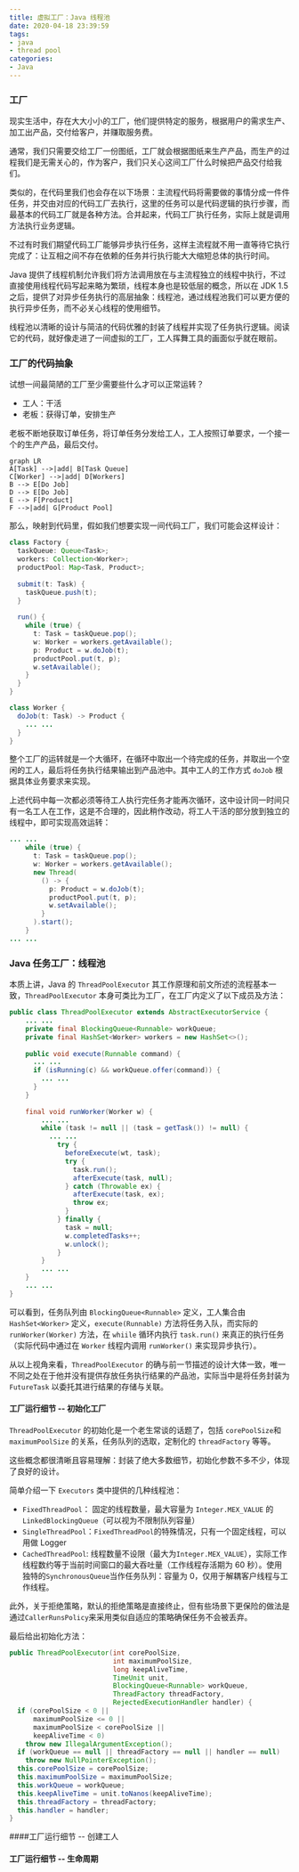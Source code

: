 ```yaml
---
title: 虚拟工厂：Java 线程池
date: 2020-04-18 23:39:59
tags:
- java
- thread pool
categories:
- Java
---
```


### 工厂

现实生活中，存在大大小小的工厂，他们提供特定的服务，根据用户的需求生产、加工出产品，交付给客户，并赚取服务费。

通常，我们只需要交给工厂一份图纸，工厂就会根据图纸来生产产品，而生产的过程我们是无需关心的，作为客户，我们只关心这间工厂什么时候把产品交付给我们。

类似的，在代码里我们也会存在以下场景：主流程代码将需要做的事情分成一件件任务，并交由对应的代码工厂去执行，这里的任务可以是代码逻辑的执行步骤，而最基本的代码工厂就是各种方法。合并起来，代码工厂执行任务，实际上就是调用方法执行业务逻辑。

不过有时我们期望代码工厂能够异步执行任务，这样主流程就不用一直等待它执行完成了：让互相之间不存在依赖的任务并行执行能大大缩短总体的执行时间。

Java 提供了线程机制允许我们将方法调用放在与主流程独立的线程中执行，不过直接使用线程代码写起来略为繁琐，线程本身也是较低层的概念，所以在 JDK 1.5 之后，提供了对异步任务执行的高层抽象：线程池，通过线程池我们可以更方便的执行异步任务，而不必关心线程的使用细节。

线程池以清晰的设计与简洁的代码优雅的封装了线程并实现了任务执行逻辑。阅读它的代码，就好像走进了一间虚拟的工厂，工人挥舞工具的画面似乎就在眼前。

### 工厂的代码抽象

试想一间最简陋的工厂至少需要些什么才可以正常运转？

- 工人：干活
- 老板：获得订单，安排生产

老板不断地获取订单任务，将订单任务分发给工人，工人按照订单要求，一个接一个的生产产品，最后交付。

```mermaid
graph LR
A[Task] -->|add| B[Task Queue]
C[Worker] -->|add| D[Workers]
B --> E[Do Job]
D --> E[Do Job]
E --> F[Product]
F -->|add| G[Product Pool]
```

那么，映射到代码里，假如我们想要实现一间代码工厂，我们可能会这样设计：

```java
class Factory {
  taskQueue: Queue<Task>;
  workers: Collection<Worker>;
  productPool: Map<Task, Product>;
  
  submit(t: Task) {
    taskQueue.push(t);
  }
  
  run() {
    while (true) {
      t: Task = taskQueue.pop();
      w: Worker = workers.getAvailable();
      p: Product = w.doJob(t);
      productPool.put(t, p);
      w.setAvailable();
    }
  }
}

class Worker {
  doJob(t: Task) -> Product {
    ... ...
  }
}
```

整个工厂的运转就是一个大循环，在循环中取出一个待完成的任务，并取出一个空闲的工人，最后将任务执行结果输出到产品池中。其中工人的工作方式 `doJob` 根据具体业务要求来实现。

上述代码中每一次都必须等待工人执行完任务才能再次循环，这中设计同一时间只有一名工人在工作，这是不合理的，因此稍作改动，将工人干活的部分放到独立的线程中，即可实现高效运转：

```java
... ...
    while (true) {
      t: Task = taskQueue.pop();
      w: Worker = workers.getAvailable();
      new Thread(
      	() -> {
          p: Product = w.doJob(t);
          productPool.put(t, p);
          w.setAvailable();
        }
      ).start();
    }
... ...
```

### Java 任务工厂：线程池

本质上讲，Java 的 `ThreadPoolExecutor` 其工作原理和前文所述的流程基本一致，`ThreadPoolExecutor` 本身可类比为工厂，在工厂内定义了以下成员及方法：

```java
public class ThreadPoolExecutor extends AbstractExecutorService {
    ... ...
    private final BlockingQueue<Runnable> workQueue;
    private final HashSet<Worker> workers = new HashSet<>();
  
    public void execute(Runnable command) {
  	  ... ...
      if (isRunning(c) && workQueue.offer(command)) {
        ... ...
      }
    }
  
    final void runWorker(Worker w) {
        ... ...
        while (task != null || (task = getTask()) != null) {
          ... ...
            try {
              beforeExecute(wt, task);
              try {
                task.run();
                afterExecute(task, null);
              } catch (Throwable ex) {
                afterExecute(task, ex);
                throw ex;
              }
            } finally {
              task = null;
              w.completedTasks++;
              w.unlock();
            }
        }
        ... ...
    }
    ... ...
}
```

可以看到，任务队列由 `BlockingQueue<Runnable>` 定义，工人集合由 `HashSet<Worker>` 定义，`execute(Runnable)` 方法将任务入队，而实际的 `runWorker(Worker)` 方法，在 `whiile` 循环内执行 `task.run()` 来真正的执行任务（实际代码中通过在 `Worker` 线程内调用 `runWorker()` 来实现异步执行）。

从以上视角来看，`ThreadPoolExecutor` 的确与前一节描述的设计大体一致，唯一不同之处在于他并没有提供存放任务执行结果的产品池，实际当中是将任务封装为 `FutureTask` 以委托其进行结果的存储与关联。

#### 工厂运行细节 -- 初始化工厂

`ThreadPoolExecutor` 的初始化是一个老生常谈的话题了，包括 `corePoolSize`和 `maximumPoolSize` 的关系，任务队列的选取，定制化的 `threadFactory` 等等。

这些概念都很清晰且容易理解：封装了绝大多数细节，初始化参数不多不少，体现了良好的设计。

简单介绍一下 `Executors` 类中提供的几种线程池：

- `FixedThreadPool`： 固定的线程数量，最大容量为 `Integer.MEX_VALUE` 的 `LinkedBlockingQueue`（可以视为不限制队列容量） 
- `SingleThreadPool`：`FixedThreadPool`的特殊情况，只有一个固定线程，可以用做 Logger
- `CachedThreadPool`: 线程数量不设限（最大为`Integer.MEX_VALUE`），实际工作线程数约等于当前时间窗口的最大吞吐量（工作线程存活期为 60 秒）。使用独特的`SynchronousQueue`当作任务队列：容量为 0，仅用于解耦客户线程与工作线程。

此外，关于拒绝策略，默认的拒绝策略是直接终止，但有些场景下更保险的做法是通过`CallerRunsPolicy`来采用类似自适应的策略确保任务不会被丢弃。

最后给出初始化方法：

```java
public ThreadPoolExecutor(int corePoolSize,
                          int maximumPoolSize,
                          long keepAliveTime,
                          TimeUnit unit,
                          BlockingQueue<Runnable> workQueue,
                          ThreadFactory threadFactory,
                          RejectedExecutionHandler handler) {
  if (corePoolSize < 0 ||
      maximumPoolSize <= 0 ||
      maximumPoolSize < corePoolSize ||
      keepAliveTime < 0)
    throw new IllegalArgumentException();
  if (workQueue == null || threadFactory == null || handler == null)
    throw new NullPointerException();
  this.corePoolSize = corePoolSize;
  this.maximumPoolSize = maximumPoolSize;
  this.workQueue = workQueue;
  this.keepAliveTime = unit.toNanos(keepAliveTime);
  this.threadFactory = threadFactory;
  this.handler = handler;
}
```

####工厂运行细节 -- 创建工人



#### 工厂运行细节 -- 生命周期

